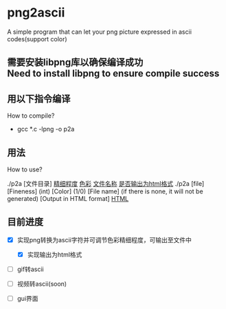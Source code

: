 # png2ascii
A simple program that can let your png picture expressed in ascii codes(support color)

需要安装libpng库以确保编译成功  
Need to install libpng to ensure compile success
---
## 用以下指令编译  
How to compile?
- gcc *.c -lpng -o p2a

## 用法  
How to use?

./p2a [文件目录] [精细程度](int) [色彩](1/0)
[文件名称](没有则不生成) [是否输出为html格式](1/0)
./p2a [file] [Fineness] (int) [Color] (1/0) [File name] (if there is none, it will not be generated) [Output in HTML format] [HTML](1/0)

## 目前进度
- [x] 实现png转换为ascii字符并可调节色彩精细程度，可输出至文件中
  - [X] 实现输出为html格式
- [ ] gif转ascii
- [ ] 视频转ascii(soon)
- [ ] gui界面

